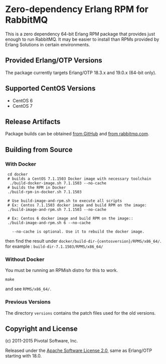 # Zero-dependency Erlang RPM for RabbitMQ

This is a zero dependency 64-bit Erlang RPM package that provides just enough to run RabbitMQ.
It may be easier to install than RPMs provided by Erlang Solutions in certain environments.

## Provided Erlang/OTP Versions

The package currently targets Erlang/OTP 18.3.x and 19.0.x (64-bit only).

## Supported CentOS Versions

 * CentOS 6
 * CentOS 7

## Release Artifacts

Package builds can be obtained [from GitHub](https://github.com/rabbitmq/erlang-rpm/releases) and [from rabbitmq.com](http://www.rabbitmq.com/releases/erlang/).

## Building from Source

### With Docker
     	 
     cd docker
     # builds a CentOS 7.1.1503 Docker image with necessary toolchain
      ./build-docker-image.sh 7.1.1503 --no-cache
     # builds the RPM in Docker
     ./build-rpm-in-docker.sh 7.1.1503
    
     # Use build-image-and-rpm.sh to execute all scripts 
     # Ex: Centos 7.1.1503 docker image and build RPM on the image:	
     ./build-image-and-rpm.sh 7.1.1503 --no-cache
     
     # Ex: Centos 6 docker image and build RPM on the image::	
     ./build-image-and-rpm.sh 6 --no-cache
      
       --no-cache is optional. Use it to rebuild the docker image.

then find the result under `docker/build-dir-{centosversion}/RPMS/x86_64/`. 
for example : `build-dir-7.1.1503/RPMS/x86_64/`

### Without Docker

You must be running an RPMish distro for this to work.

    make

and see `RPMS/x86_64/`.

### Previous Versions

The directory `versions` contains the patch files used for the old versions.


## Copyright and License

(c) 2011-2015 Pivotal Software, Inc.

Released under the [Apache Software License 2.0](https://github.com/rabbitmq/erlang-rpm-packaging/blob/master/Erlang_ASL2_LICENSE.txt),
same as Erlang/OTP starting with 18.0.
